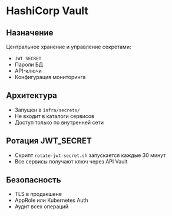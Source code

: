 # HashiCorp Vault

## Назначение
Центральное хранение и управление секретами:
- `JWT_SECRET`
- Пароли БД
- API-ключи
- Конфигурация мониторинга

## Архитектура
- Запущен в `infra/secrets/`
- Не входит в каталоги сервисов
- Доступ только по внутренней сети

## Ротация JWT_SECRET
- Скрипт `rotate-jwt-secret.sh` запускается каждые 30 минут
- Все сервисы получают ключ через API Vault

## Безопасность
- TLS в продакшене
- AppRole или Kubernetes Auth
- Аудит всех операций